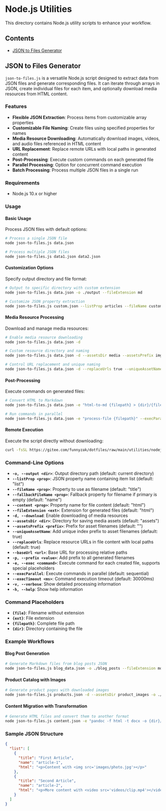 # Node.js Utilities

This directory contains Node.js utility scripts to enhance your workflow.

## Contents
- [JSON to Files Generator](#json-to-files-generator)

## JSON to Files Generator

`json-to-files.js` is a versatile Node.js script designed to extract data from JSON files and generate corresponding files. It can iterate through arrays in JSON, create individual files for each item, and optionally download media resources from HTML content.

### Features
- **Flexible JSON Extraction**: Process items from customizable array properties
- **Customizable File Naming**: Create files using specified properties for names
- **Media Resource Downloading**: Automatically download images, videos, and audio files referenced in HTML content
- **URL Replacement**: Replace remote URLs with local paths in generated content
- **Post-Processing**: Execute custom commands on each generated file
- **Parallel Processing**: Option for concurrent command execution
- **Batch Processing**: Process multiple JSON files in a single run

### Requirements
- Node.js 10.x or higher

### Usage

#### Basic Usage
Process JSON files with default options:

```bash
# Process a single JSON file
node json-to-files.js data.json

# Process multiple JSON files
node json-to-files.js data1.json data2.json
```

#### Customization Options
Specify output directory and file format:

```bash
# Output to specific directory with custom extension
node json-to-files.js data.json -o ./output --fileExtension md

# Customize JSON property extraction
node json-to-files.js custom.json --listProp articles --fileName custom_title --content body
```

#### Media Resource Processing
Download and manage media resources:

```bash
# Enable media resource downloading
node json-to-files.js data.json -d

# Custom resource directory and naming
node json-to-files.js data.json -d --assetsDir media --assetsPrefix img_

# Control URL replacement and unique naming
node json-to-files.js data.json -d --replaceUrls true --uniqueAssetName false
```

#### Post-Processing
Execute commands on generated files:

```bash
# Convert HTML to Markdown
node json-to-files.js data.json -e "html-to-md {filepath} > {dir}/{file}.md"

# Run commands in parallel
node json-to-files.js data.json -e "process-file {filepath}" --execParallel
```

#### Remote Execution
Execute the script directly without downloading:

```bash
curl -fsSL https://gitee.com/funnyzak/dotfiles/raw/main/utilities/nodejs/json-to-files.js | npx -y node - json1.json [options]
```

### Command-Line Options
- **`-o, --output <dir>`**: Output directory path (default: current directory)
- **`--listProp <prop>`**: JSON property name containing item list (default: "list")
- **`--fileName <prop>`**: Property to use as filename (default: "title")
- **`--fallbackFileName <prop>`**: Fallback property for filename if primary is empty (default: "name")
- **`--content <prop>`**: Property name for file content (default: "html")
- **`--fileExtension <ext>`**: Extension for generated files (default: "html")
- **`-d, --download`**: Enable downloading of media resources
- **`--assetsDir <dir>`**: Directory for saving media assets (default: "assets")
- **`--assetsPrefix <prefix>`**: Prefix for asset filenames (default: "")
- **`--uniqueAssetName`**: Add unique index prefix to asset filenames (default: true)
- **`--replaceUrls`**: Replace resource URLs in file content with local paths (default: true)
- **`--baseUrl <url>`**: Base URL for processing relative paths
- **`-p, --prefix <value>`**: Add prefix to all generated filenames
- **`-e, --exec <command>`**: Execute command for each created file, supports special placeholders
- **`--execParallel`**: Execute commands in parallel (default: sequential)
- **`--execTimeout <ms>`**: Command execution timeout (default: 30000ms)
- **`-v, --verbose`**: Show detailed processing information
- **`-h, --help`**: Show help information

### Command Placeholders
- **`{file}`**: Filename without extension
- **`{ext}`**: File extension
- **`{filepath}`**: Complete file path
- **`{dir}`**: Directory containing the file

### Example Workflows

#### Blog Post Generation
```bash
# Generate Markdown files from blog posts JSON
node json-to-files.js blog_data.json -o ./blog_posts --fileExtension md --listProp posts --content body
```

#### Product Catalog with Images
```bash
# Generate product pages with downloaded images
node json-to-files.js products.json -d --assetsDir product_images -o ./catalog
```

#### Content Migration with Transformation
```bash
# Generate HTML files and convert them to another format
node json-to-files.js content.json -e "pandoc -f html -t docx -o {dir}/{file}.docx {filepath}" --execParallel
```

### Sample JSON Structure
```json
{
  "list": [
    {
      "title": "First Article",
      "name": "article-1",
      "html": "<p>Content with <img src='images/photo.jpg'></p>"
    },
    {
      "title": "Second Article",
      "name": "article-2",
      "html": "<p>More content with <video src='videos/clip.mp4'></video></p>"
    }
  ]
}
```
